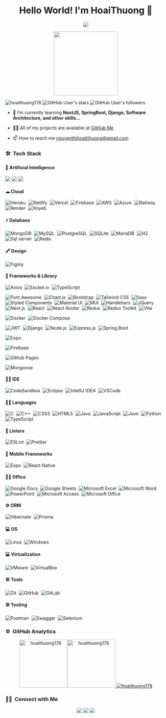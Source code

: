 <h1 align="center">Hello World! I'm HoaiThuong 👋</h1>
<p align="center">
  <img src="https://readme-typing-svg.herokuapp.com/?lines=React+Developer;Node+Developer&center=true&width=500&height=50">
</p>
<div align="center"><img width="200px" src="https://i.pinimg.com/originals/4c/5b/68/4c5b68bb6f2cadd738fa852f32188fd2.gif"/> </div>
<p align="left"> 
<img src="https://komarev.com/ghpvc/?username=hoaithuong178&label=Profile%20views&color=0e75b6&style=flat" alt="hoaithuong178" /> 
<img src="https://img.shields.io/github/stars/hoaithuong178" alt="GitHub User's stars" />
<img src="https://img.shields.io/github/followers/hoaithuong178" alt="GitHub User's followers" />
</p>

-   🌱 I’m currently learning **NextJS, SpringBoot, Django, Software Architecture, and other skills...**

-   👨‍💻 All of my projects are available at [GitHub Me](https://github.com/hoaithuong178?tab=repositories)

-   📫 How to reach me nguyenthihoaitthuong@gmail.com

### 🛠 &nbsp;Tech Stack

#### 🤖 Artificial Intelligence

<img src="https://img.shields.io/badge/ChatGPT-74aa9c?style=for-the-badge&logo=openai&logoColor=white"> <img src="https://img.shields.io/badge/Gemini-8E75B2?style=for-the-badge&logo=googlebard&logoColor=fff" /> <img src="https://img.shields.io/badge/Copilot-000000?style=for-the-badge&logo=github&logoColor=white" />

#### ☁ Cloud

![Heroku](https://img.shields.io/badge/-Heroku-05122A?style=flat&logo=heroku)&nbsp;
![Netlify](https://img.shields.io/badge/-Netlify-05122A?style=flat&logo=netlify)&nbsp;
![Vercel](https://img.shields.io/badge/-Vercel-05122A?style=flat&logo=vercel)&nbsp;
![Firebase](https://img.shields.io/badge/-Firebase-05122A?style=flat&logo=firebase)&nbsp;
![AWS](https://img.shields.io/badge/-AWS-05122A?style=flat&logo=amazonaws)&nbsp;
![Azure](https://img.shields.io/badge/-Azure-05122A?style=flat&logo=microsoftazure)&nbsp;
![Railway](https://img.shields.io/badge/-Railway-05122A?style=flat&logo=railway)&nbsp;
![Render](https://img.shields.io/badge/-Render-05122A?style=flat&logo=render)&nbsp;
![Koyeb](https://img.shields.io/badge/-Koyeb-05122A?style=flat&logo=koyeb)&nbsp;

#### ⚡ Database

![MongoDB](https://img.shields.io/badge/-MongoDB-05122A?style=flat&logo=mongodb)&nbsp;
![MySQL](https://img.shields.io/badge/-MySQL-05122A?style=flat&logo=mysql)&nbsp;
![PostgreSQL](https://img.shields.io/badge/-PostgreSQL-05122A?style=flat&logo=postgresql)&nbsp;
![SQLite](https://img.shields.io/badge/-SQLite-05122A?style=flat&logo=sqlite)&nbsp;
![MariaDB](https://img.shields.io/badge/-MariaDB-05122A?style=flat&logo=mariadb)&nbsp;
![H2](https://img.shields.io/badge/-H2-05122A?style=flat&logo=h2)&nbsp;
![Sql server](https://img.shields.io/badge/-SqlServer-05122A?style=flat&logo=microsoftsqlserver)&nbsp;
![Redis](https://img.shields.io/badge/-Redis-05122A?style=flat&logo=redis)&nbsp;

#### 🖍 Design

![Figma](https://img.shields.io/badge/-Figma-05122A?style=flat&logo=figma)&nbsp;

#### 🚀 Frameworks & Library

![Axios](https://img.shields.io/badge/-Axios-05122A?style=flat&logo=axios)&nbsp;
![Socket.io](https://img.shields.io/badge/-Socket.io-05122A?style=flat&logo=socket.io)&nbsp;
![TypeScript](https://img.shields.io/badge/-TypeScript-05122A?style=flat&logo=typescript)&nbsp;

![Font Awesome](https://img.shields.io/badge/-FontAwesome-05122A?style=flat&logo=fontawesome)&nbsp;
![Chart.js](https://img.shields.io/badge/-Chart.js-05122A?style=flat&logo=chart.js)&nbsp;
![Bootstrap](https://img.shields.io/badge/-Bootstrap-05122A?style=flat&logo=bootstrap)&nbsp;
![Tailwind CSS](https://img.shields.io/badge/-TailwindCSS-05122A?style=flat&logo=tailwindcss)&nbsp;
![Sass](https://img.shields.io/badge/-Sass-05122A?style=flat&logo=sass)&nbsp;
![Styled Components](https://img.shields.io/badge/-StyledComponents-05122A?style=flat&logo=styled-components)&nbsp;
![Material UI](https://img.shields.io/badge/-MaterialUI-05122A?style=flat&logo=material-ui)&nbsp;
![MUI](https://img.shields.io/badge/-MUI-05122A?style=flat&logo=material-ui)&nbsp;
![Handlebars](https://img.shields.io/badge/-Handlebars-05122A?style=flat&logo=handlebars)&nbsp;
![JQuery](https://img.shields.io/badge/-JQuery-05122A?style=flat&logo=jquery)&nbsp;
![Next.js](https://img.shields.io/badge/-Next.js-05122A?style=flat&logo=next.js)&nbsp;
![React](https://img.shields.io/badge/-React-05122A?style=flat&logo=react)&nbsp;
![React Router](https://img.shields.io/badge/-ReactRouter-05122A?style=flat&logo=reactrouter)&nbsp;
![Redux](https://img.shields.io/badge/-Redux-05122A?style=flat&logo=redux)&nbsp;
![Redux Toolkit](https://img.shields.io/badge/-ReduxToolkit-05122A?style=flat&logo=redux)&nbsp;
![Vite](https://img.shields.io/badge/-Vite-05122A?style=flat&logo=vite)&nbsp;

![Docker](https://img.shields.io/badge/-Docker-05122A?style=flat&logo=docker)&nbsp;
![Docker Compose](https://img.shields.io/badge/-DockerCompose-05122A?style=flat&logo=docker)&nbsp;

![JWT](https://img.shields.io/badge/-JWT-05122A?style=flat&logo=jsonwebtokens)&nbsp;
![Django](https://img.shields.io/badge/-Django-05122A?style=flat&logo=django)&nbsp;
![Node.js](https://img.shields.io/badge/-Node.js-05122A?style=flat&logo=node.js)&nbsp;
![Express.js](https://img.shields.io/badge/-Express.js-05122A?style=flat&logo=express)&nbsp;
![Spring Boot](https://img.shields.io/badge/-SpringBoot-05122A?style=flat&logo=springboot)&nbsp;

![Expo](https://img.shields.io/badge/-Expo-05122A?style=flat&logo=expo)&nbsp;

![Firebase](https://img.shields.io/badge/-Firebase-05122A?style=flat&logo=firebase)&nbsp;

![Github Pages](https://img.shields.io/badge/-GithubPages-05122A?style=flat&logo=github)&nbsp;

![Mongoose](https://img.shields.io/badge/-Mongoose-05122A?style=flat&logo=mongoose)&nbsp;

#### 👩‍💻 IDE

![CodeSandbox](https://img.shields.io/badge/-CodeSandbox-05122A?style=flat&logo=codesandbox)&nbsp;
![Eclipse](https://img.shields.io/badge/-Eclipse-05122A?style=flat&logo=eclipseide)&nbsp;
![IntelliJ IDEA](https://img.shields.io/badge/-IntelliJIDEA-05122A?style=flat&logo=intellijidea)&nbsp;
![VSCode](https://img.shields.io/badge/-VSCode-05122A?style=flat&logo=visualstudiocode)&nbsp;

#### 👩‍💻 Languages

![C](https://img.shields.io/badge/-C-05122A?style=flat&logo=c)&nbsp;
![C++](https://img.shields.io/badge/-C++-05122A?style=flat&logo=cplusplus)&nbsp;
![CSS3](https://img.shields.io/badge/-CSS3-05122A?style=flat&logo=css3)&nbsp;
![HTML5](https://img.shields.io/badge/-HTML5-05122A?style=flat&logo=html5)&nbsp;
![Java](https://img.shields.io/badge/-Java-05122A?style=flat&logo=java)&nbsp;
![JavaScript](https://img.shields.io/badge/-JavaScript-05122A?style=flat&logo=javascript)&nbsp;
![Json](https://img.shields.io/badge/-Json-05122A?style=flat&logo=json)&nbsp;
![Python](https://img.shields.io/badge/-Python-05122A?style=flat&logo=python)&nbsp;
![TypeScript](https://img.shields.io/badge/-TypeScript-05122A?style=flat&logo=typescript)&nbsp;

#### 🧐 Linters

![ESLint](https://img.shields.io/badge/-ESLint-05122A?style=flat&logo=eslint)&nbsp;
![Prettier](https://img.shields.io/badge/-Prettier-05122A?style=flat&logo=prettier)&nbsp;

#### 📱 Mobile Frameworks

![Expo](https://img.shields.io/badge/-Expo-05122A?style=flat&logo=expo)&nbsp;
![React Native](https://img.shields.io/badge/-ReactNative-05122A?style=flat&logo=react)&nbsp;

#### 👨‍💻 Office

![Google Docs](https://img.shields.io/badge/-GoogleDocs-05122A?style=flat&logo=googledocs)&nbsp;
![Google Sheets](https://img.shields.io/badge/-GoogleSheets-05122A?style=flat&logo=googlesheets)&nbsp;
![Microsoft Excel](https://img.shields.io/badge/-MicrosoftExcel-05122A?style=flat&logo=microsoftexcel)&nbsp;
![Microsoft Word](https://img.shields.io/badge/-MicrosoftWord-05122A?style=flat&logo=microsoftword)&nbsp;
![PowerPoint](https://img.shields.io/badge/-PowerPoint-05122A?style=flat&logo=microsoftpowerpoint)&nbsp;
![Microsoft Access](https://img.shields.io/badge/-MicrosoftAccess-05122A?style=flat&logo=microsoftaccess)&nbsp;
![Microsoft Office](https://img.shields.io/badge/-MicrosoftOffice-05122A?style=flat&logo=microsoftoffice)&nbsp;

#### ⚙️ ORM

![Hibernate](https://img.shields.io/badge/-Hibernate-05122A?style=flat&logo=hibernate)&nbsp;
![Prisma](https://img.shields.io/badge/-Prisma-05122A?style=flat&logo=prisma)&nbsp;

#### 💻 OS

![Linux](https://img.shields.io/badge/-Linux-05122A?style=flat&logo=linux)&nbsp;
![Windows](https://img.shields.io/badge/-Windows-05122A?style=flat&logo=windows)&nbsp;

#### 💻 Virtualization

![VMware](https://img.shields.io/badge/-VMware-05122A?style=flat&logo=vmware)&nbsp;
![VirtualBox](https://img.shields.io/badge/-VirtualBox-05122A?style=flat&logo=virtualbox)&nbsp;

#### 🛠 Tools

![Git](https://img.shields.io/badge/-Git-05122A?style=flat&logo=git)&nbsp;
![GitHub](https://img.shields.io/badge/-GitHub-05122A?style=flat&logo=github)&nbsp;
![GitLab](https://img.shields.io/badge/-GitLab-05122A?style=flat&logo=gitlab)&nbsp;

#### 🛠 Testing

![Postman](https://img.shields.io/badge/-Postman-05122A?style=flat&logo=postman)&nbsp;
![Swagger](https://img.shields.io/badge/-Swagger-05122A?style=flat&logo=swagger)&nbsp;
![Selenium](https://img.shields.io/badge/-Selenium-05122A?style=flat&logo=selenium)&nbsp;

### ⚙️ &nbsp;GitHub Analytics

<p align="center">
<a href="https://github.com/hoaithuong178">
<img src="https://github-readme-stats.vercel.app/api/top-langs?username=hoaithuong178&show_icons=true&locale=en&layout=compact&theme=nightowl&hide_border=true" alt="hoaithuong178" height=150px/><img src="https://github-readme-stats.vercel.app/api?username=hoaithuong178&show_icons=true&locale=en&theme=nightowl&hide_border=true" alt="hoaithuong178" height=150px />
<img src="https://github-readme-streak-stats.herokuapp.com/?user=hoaithuong178&theme=nightowl&hide_border=true" alt="hoaithuong178"/>
</a>
</p>

### 🤝🏻 &nbsp;Connect with Me

<p align="center">
<a href="mailto:nguyenthihoaitthuong@gmail.com"><img src="https://img.shields.io/badge/-Mail-D14836?style=flat&logo=Gmail&logoColor=white"/></a>
<a href="https://www.linkedin.com/in/nguyen-thi-hoai-thuong-593ba6311/"><img src="https://img.shields.io/badge/-LinkedIn-0077B5?style=flat&logo=Linkedin&logoColor=white"/></a>
<a href="https://www.facebook.com/rem178/"><img src="https://img.shields.io/badge/-Facebook-1877F2?style=flat&logo=Facebook&logoColor=white"/></a>
</p>
